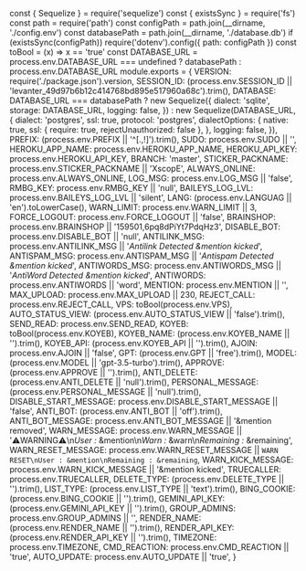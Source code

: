 const { Sequelize } = require('sequelize')
const { existsSync } = require('fs')
const path = require('path')
const configPath = path.join(__dirname, './config.env')
const databasePath = path.join(__dirname, './database.db')
if (existsSync(configPath)) require('dotenv').config({ path: configPath })
const toBool = (x) => x == 'true'
const DATABASE_URL =
process.env.DATABASE_URL === undefined ? databasePath : process.env.DATABASE_URL
module.exports = {
  VERSION: require('./package.json').version,
  SESSION_ID: (process.env.SESSION_ID || 'levanter_49d97b6b12c414768bd895e517960a68c').trim(),
  DATABASE:
    DATABASE_URL === databasePath
      ? new Sequelize({
          dialect: 'sqlite',
          storage: DATABASE_URL,
          logging: false,
        })
      : new Sequelize(DATABASE_URL, {
          dialect: 'postgres',
          ssl: true,
          protocol: 'postgres',
          dialectOptions: {
            native: true,
            ssl: { require: true, rejectUnauthorized: false },
          },
          logging: false,
        }),
  PREFIX: (process.env.PREFIX || '^[.,!]').trim(),
  SUDO: process.env.SUDO || '',
  HEROKU_APP_NAME: process.env.HEROKU_APP_NAME,
  HEROKU_API_KEY: process.env.HEROKU_API_KEY,
  BRANCH: 'master',
  STICKER_PACKNAME: process.env.STICKER_PACKNAME || 'XscopE',
  ALWAYS_ONLINE: process.env.ALWAYS_ONLINE,
  LOG_MSG: process.env.LOG_MSG || 'false',
  RMBG_KEY: process.env.RMBG_KEY || 'null',
  BAILEYS_LOG_LVL: process.env.BAILEYS_LOG_LVL || 'silent',
  LANG: (process.env.LANGUAG || 'en').toLowerCase(),
  WARN_LIMIT: process.env.WARN_LIMIT || 3,
  FORCE_LOGOUT: process.env.FORCE_LOGOUT || 'false',
  BRAINSHOP: process.env.BRAINSHOP || '159501,6pq8dPiYt7PdqHz3',
  DISABLE_BOT: process.env.DISABLE_BOT || 'null',
  ANTILINK_MSG: process.env.ANTILINK_MSG || '_Antilink Detected &mention kicked_',
  ANTISPAM_MSG: process.env.ANTISPAM_MSG || '_Antispam Detected &mention kicked_',
  ANTIWORDS_MSG: process.env.ANTIWORDS_MSG || '_AntiWord Detected &mention kicked_',
  ANTIWORDS: process.env.ANTIWORDS || 'word',
  MENTION: process.env.MENTION || '',
  MAX_UPLOAD: process.env.MAX_UPLOAD || 230,
  REJECT_CALL: process.env.REJECT_CALL,
  VPS: toBool(process.env.VPS),
  AUTO_STATUS_VIEW: (process.env.AUTO_STATUS_VIEW || 'false').trim(),
  SEND_READ: process.env.SEND_READ,
  KOYEB: toBool(process.env.KOYEB),
  KOYEB_NAME: (process.env.KOYEB_NAME || '').trim(),
  KOYEB_API: (process.env.KOYEB_API || '').trim(),
  AJOIN: process.env.AJOIN || 'false',
  GPT: (process.env.GPT || 'free').trim(),
  MODEL: (process.env.MODEL || 'gpt-3.5-turbo').trim(),
  APPROVE: (process.env.APPROVE || '').trim(),
  ANTI_DELETE: (process.env.ANTI_DELETE || 'null').trim(),
  PERSONAL_MESSAGE: (process.env.PERSONAL_MESSAGE || 'null').trim(),
  DISABLE_START_MESSAGE: process.env.DISABLE_START_MESSAGE || 'false',
  ANTI_BOT: (process.env.ANTI_BOT || 'off').trim(),
  ANTI_BOT_MESSAGE: process.env.ANTI_BOT_MESSAGE || '&mention removed',
  WARN_MESSAGE:
    process.env.WARN_MESSAGE ||
    '⚠️WARNING⚠️\n*User :* &mention\n*Warn :* &warn\n*Remaining :* &remaining',
  WARN_RESET_MESSAGE:
    process.env.WARN_RESET_MESSAGE || `WARN RESET\nUser : &mention\nRemaining : &remaining`,
  WARN_KICK_MESSAGE: process.env.WARN_KICK_MESSAGE || '&mention kicked',
  TRUECALLER: process.env.TRUECALLER,
  DELETE_TYPE: (process.env.DELETE_TYPE || '').trim(),
  LIST_TYPE: (process.env.LIST_TYPE || 'text').trim(),
  BING_COOKIE: (process.env.BING_COOKIE || '').trim(),
  GEMINI_API_KEY: (process.env.GEMINI_API_KEY || '').trim(),
  GROUP_ADMINS: process.env.GROUP_ADMINS || '',
  RENDER_NAME: (process.env.RENDER_NAME || '').trim(),
  RENDER_API_KEY: (process.env.RENDER_API_KEY || '').trim(),
  TIMEZONE: process.env.TIMEZONE,
  CMD_REACTION: process.env.CMD_REACTION || 'true',
  AUTO_UPDATE: process.env.AUTO_UPDATE || 'true',
}
